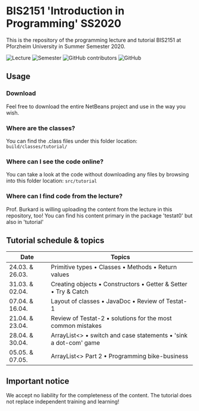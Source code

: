 # BIS2151 'Introduction in Programming' SS2020

This is the repository of the programming lecture and tutorial BIS2151 at Pforzheim University in Summer Semester 2020.

<img alt="Lecture" src="https://img.shields.io/badge/Lecture-BIS2151-red?style=for-the-badge"> <img alt="Semester" src="https://img.shields.io/badge/Semester-SS2020-yellow?style=for-the-badge"> <img alt="GitHub contributors" src="https://img.shields.io/github/contributors/ainzone/BIS2151-Programming?color=informational&style=for-the-badge"> <img alt="GitHub" src="https://img.shields.io/github/license/ainzone/BIS2151-Programming?style=for-the-badge"> 


## Usage

### Download
Feel free to download the entire NetBeans project and use in the way you wish. 
### Where are the classes?
You can find the .class files under this folder location: `build/classes/tutorial/`
### Where can I see the code online?
You can take a look at the code without downloading any files by browsing into this folder location: `src/tutorial`
### Where can I find code from the lecture?
Prof. Burkard is willing uploading the content from the lecture in this repository, too! You can find his content primary in the package 'testat0' but also in 'tutorial' 

## Tutorial schedule & topics
| Date | Topics |
| --- | --- |
| 24.03. & 26.03. | Primitive types • Classes • Methods • Return values |
| 31.03. & 02.04. | Creating objects • Constructors • Getter & Setter • Try & Catch |
| 07.04. & 16.04. | Layout of classes • JavaDoc • Review of Testat-1 |
| 21.04. & 23.04. | Review of Testat-2 • solutions for the most common mistakes |
| 28.04. & 30.04. | ArrayList<> • switch and case statements • 'sink a dot-com' game |
| 05.05. & 07.05. | ArrayList<> Part 2 • Programming bike-business | 


## Important notice
We accept no liability for the completeness of the content. The tutorial does not replace independent training and learning!
